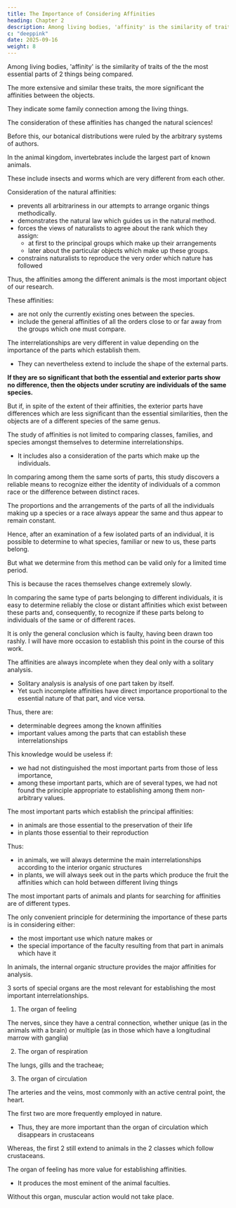 ```yaml
---
title: The Importance of Considering Affinities
heading: Chapter 2
description: Among living bodies, 'affinity' is the similarity of traits of the the most essential parts of 2 things being compared.
c: "deeppink"
date: 2025-09-16
weight: 8
---
```


<!-- ()  analogous or-->

Among living bodies, 'affinity' is the similarity of traits of the the most essential parts of 2 things being compared.

<!-- , taken from the totality or the general features of their parts, but with more value attached to . -->

The more extensive and similar these traits, the more significant the affinities between the objects. 

They indicate some family connection among the living things.

 <!-- under consideration and make one aware of the need to bring them together in our distributions in a manner proportional to the significance of their affinities. -->

The consideration of these affinities has changed the natural sciences!

 <!-- have undergone in their progressive march since people started to pay serious attention to a , and above all since we determined the true principles concerning these affinities and their value! -->

Before this, our botanical distributions were ruled by the arbitrary systems of authors.

In the animal kingdom, invertebrates include the largest part of known animals.

These include insects and worms which are very different from each other.


<!-- These invertebrates showed in their distribution the most disparate collections, some under the name , including animals which, from any consideration of their affinities, are the most different and the most widely separated from each other. -->

<!-- Fortunately, matters have now changed in this respect. And from now on, if we continue to study natural history, its progress is guaranteed. -->

Consideration of the natural affinities:
- prevents all arbitrariness in our attempts to arrange organic things methodically. 
- demonstrates the natural law which guides us in the natural method. 
- forces the views of naturalists to agree about the rank which they assign:
  - at first to the principal groups which make up their arrangements
  - later about the particular objects which make up these groups. 
- constrains naturalists to reproduce the very order which nature has followed

Thus, the affinities among the different animals is the most important object of our research.

 <!-- must constitute, before any division or classification of them, -->

These affinities:
- are not only the currently existing ones between the species. 
- include the general affinities of all the orders close to or far away from the groups which one must compare.

<!-- In this discussion here of a consideration of the affinities, it is not a matter only of those which exist between the species; 

it is at the same time a question of determining  -->

The interrelationships are very different in value depending on the importance of the parts which establish them.
- They can nevertheless extend to include the shape of the external parts. 

**If they are so significant that both the essential and exterior parts show no difference, then the objects under scrutiny are individuals of the same species.** 

But if, in spite of the extent of their affinities, the exterior parts have differences which are less significant than the essential similarities, then the objects are of a different species of the same genus.

The study of affinities is not limited to comparing classes, families, and species amongst themselves to determine interrelationships.
- It includes also a consideration of the parts which make up the individuals. 
 <!-- which exist among these objects. -->

In comparing among them the same sorts of parts, this study discovers a reliable means to recognize either the identity of individuals of a common race or the difference between distinct races.

The proportions and the arrangements of the parts of all the individuals making up a species or a race always appear the same and thus appear to remain constant.

Hence, after an examination of a few isolated parts of an individual, it is possible to determine to what species, familiar or new to us, these parts belong.

<!-- This method is very conducive to the advancement of our knowledge about natural productions at the time which we are observing.  -->

But what we determine from this method can be valid only for a limited time period.

This is because the races themselves change extremely slowly.

<!-- These changes transformations occur only , at a rate which makes them always imperceptible to us, the proportions and arrangements of the parts always appear the same to the observer, who in practice never sees them change. And 

When he comes across some which have undergone these changes, since he has not been able to observe them, he assumes that the perceptible differences have always existed. -->

In comparing the same type of parts belonging to different individuals, it is easy to determine reliably the close or distant affinities which exist between these parts and, consequently, to recognize if these parts belong to individuals of the same or of different races.

It is only the general conclusion which is faulty, having been drawn too rashly. I will have more occasion to establish this point in the course of this work.

The affinities are always incomplete when they deal only with a solitary analysis.
- Solitary analysis is analysis of one part taken by itself.
- Yet such incomplete affinities have direct importance proportional to the essential nature of that part, and vice versa.

Thus, there are:
- determinable degrees among the known affinities
- important values among the parts that can establish these interrelationships

This knowledge would be useless if:
- we had not distinguished the most important parts from those of less importance,
- among these important parts, which are of several types, we had not found the principle appropriate to establishing among them non-arbitrary values.

The most important parts which establish the principal affinities:
- in animals are those essential to the preservation of their life
- in plants those essential to their reproduction

Thus:
- in animals, we will always determine the main interrelationships according to the interior organic structures
- in plants, we will always seek out in the parts which produce the fruit the affinities which can hold between different living things

The most important parts of animals and plants for searching for affinities are of different types.

The only convenient principle for determining the importance of these parts is in considering either:
- the most important use which nature makes or
- the special importance of the faculty resulting from that part in animals which have it

In animals, the internal organic structure provides the major affinities for analysis.

3 sorts of special organs are the most relevant for establishing the most important interrelationships. 

1. The organ of feeling

The nerves, since they have a central connection, whether unique (as in the animals with a brain) or multiple (as in those which have a longitudinal marrow with ganglia)

2. The organ of respiration

The lungs, gills and the tracheae;

3. The organ of circulation

The arteries and the veins, most commonly with an active central point, the heart.


The first two are more frequently employed in nature.
- Thus, they are more important than the organ of circulation which disappears in crustaceans

Whereas, the first 2 still extend to animals in the 2 classes which follow crustaceans.

The organ of feeling has more value for establishing affinities.
- It produces the most eminent of the animal faculties. 

Without this organ, muscular action would not take place.
